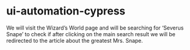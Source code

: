 # ui-automation-cypress

We will visit the Wizard’s World page and will be searching for ‘Severus Snape’ to check if after clicking on the main search result we will be redirected to the article about the greatest Mrs. Snape. 
